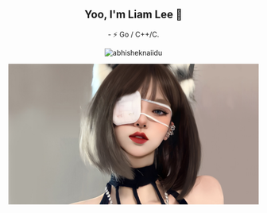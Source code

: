 <div align="center"> 
<h2> Yoo, I'm Liam Lee 👋</h2>
- ⚡ Go / C++/C.
<p align="center"> <img src="https://github-readme-stats.vercel.app/api?username=Liam-cocoball&show_icons=true" alt="abhisheknaiidu" />
</div> 

<p align="center"> <img src="https://raw.githubusercontent.com/Liam-cocoball/Liam-cocoball/main/173346PeCtC.jpg" />
